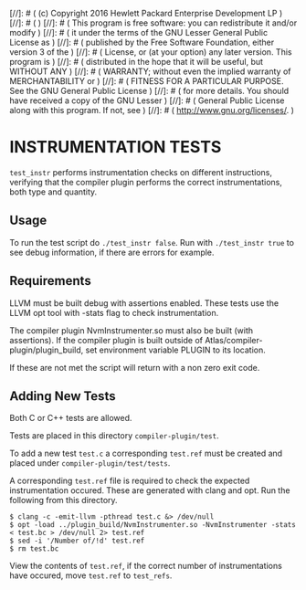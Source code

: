 [//]: # ( (c) Copyright 2016 Hewlett Packard Enterprise Development LP         )
[//]: # (                                                                      )
[//]: # ( This program is free software: you can redistribute it and/or modify )
[//]: # ( it under the terms of the GNU Lesser General Public License as       )
[//]: # ( published by the Free Software Foundation, either version 3 of the   )
[//]: # ( License, or (at your option) any later version. This program is      )
[//]: # ( distributed in the hope that it will be useful, but WITHOUT ANY      )
[//]: # ( WARRANTY; without even the implied warranty of MERCHANTABILITY or    )
[//]: # ( FITNESS FOR A PARTICULAR PURPOSE. See the GNU General Public License )
[//]: # ( for more details. You should have received a copy of the GNU Lesser  )
[//]: # ( General Public License along with this program. If not, see          )
[//]: # ( <http://www.gnu.org/licenses/>.                                      )

# INSTRUMENTATION TESTS

`test_instr` performs instrumentation checks on different instructions, verifying
that the compiler plugin performs the correct instrumentations, both type and quantity.

## Usage

To run the test script do `./test_instr false`. Run with
`./test_instr true` to see debug information, if there are errors
for example.

## Requirements

LLVM must be built debug with assertions enabled. These tests use the LLVM
opt tool with -stats flag to check instrumentation.

The compiler plugin NvmInstrumenter.so must also be built (with assertions).
If the compiler plugin is built outside of Atlas/compiler-plugin/plugin_build,
set environment variable PLUGIN to its location.

If these are not met the script will return with a non zero exit code.

## Adding New Tests

Both C or C++ tests are allowed.

Tests are placed in this directory `compiler-plugin/test`.

To add a new test `test.c` a corresponding `test.ref` must be created
and placed under `compiler-plugin/test/tests`.

A corresponding `test.ref` file is required to check the expected instrumentation
occured. These are generated with clang and opt. Run the following from this directory.

    $ clang -c -emit-llvm -pthread test.c &> /dev/null
    $ opt -load ../plugin_build/NvmInstrumenter.so -NvmInstrumenter -stats < test.bc > /dev/null 2> test.ref
    $ sed -i '/Number of/!d' test.ref
    $ rm test.bc

View the contents of `test.ref`, if the correct number of instrumentations have occured,
move `test.ref` to `test_refs`.

